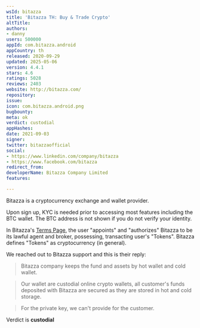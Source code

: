```yaml
---
wsId: bitazza
title: 'Bitazza TH: Buy & Trade Crypto'
altTitle: 
authors:
- danny
users: 500000
appId: com.bitazza.android
appCountry: th
released: 2020-09-29
updated: 2025-05-06
version: 4.4.1
stars: 4.6
ratings: 5028
reviews: 2403
website: http://bitazza.com/
repository: 
issue: 
icon: com.bitazza.android.png
bugbounty: 
meta: ok
verdict: custodial
appHashes: 
date: 2021-09-03
signer: 
twitter: bitazzaofficial
social:
- https://www.linkedin.com/company/bitazza
- https://www.facebook.com/bitazza
redirect_from: 
developerName: Bitazza Company Limited
features: 

---
```


Bitazza is a cryptocurrency exchange and wallet provider. 

Upon sign up, KYC is needed prior to accessing most features including the BTC wallet. The BTC address is not shown if you do not verify your identity. 

In Bitazza's [Terms Page](https://bitazza.com/tof.html), the user "appoints" and "authorizes" Bitazza to be its lawful agent and broker, possessing, transacting user's "Tokens". Bitazza defines "Tokens" as cryptocurrency (in general).

We reached out to Bitazza support and this is their reply:

> Bitazza company keeps the fund and assets by hot wallet and cold wallet.

> Our wallet are custodial online crypto wallets, all customer's funds deposited with Bitazza are secured as they are stored in hot and cold storage.

> For the private key, we can't provide for the customer.

Verdict is **custodial**



